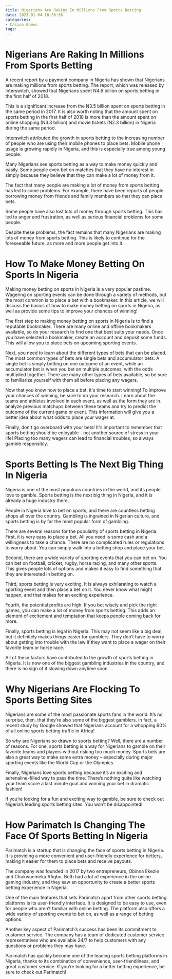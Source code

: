 ```yaml
---
title: Nigerians Are Raking In Millions From Sports Betting 
date: 2023-01-04 10:36:56
categories:
- Casino Games
tags:
---
```



#  Nigerians Are Raking In Millions From Sports Betting 

A recent report by a payment company in Nigeria has shown that Nigerians are making millions from sports betting. The report, which was released by Interswitch, showed that Nigerians spent N4.6 billion on sports betting in the first half of 2018.

This is a significant increase from the N3.5 billion spent on sports betting in the same period in 2017. It is also worth noting that the amount spent on sports betting in the first half of 2018 is more than the amount spent on online shopping (N3.3 billion) and movie tickets (N2.3 billion) in Nigeria during the same period.

Interswitch attributed the growth in sports betting to the increasing number of people who are using their mobile phones to place bets. Mobile phone usage is growing rapidly in Nigeria, and this is especially true among young people.

Many Nigerians see sports betting as a way to make money quickly and easily. Some people even bet on matches that they have no interest in simply because they believe that they can make a lot of money from it.

The fact that many people are making a lot of money from sports betting has led to some problems. For example, there have been reports of people borrowing money from friends and family members so that they can place bets.

Some people have also lost lots of money through sports betting. This has led to anger and frustration, as well as serious financial problems for some people.

Despite these problems, the fact remains that many Nigerians are making lots of money from sports betting. This is likely to continue for the foreseeable future, as more and more people get into it.

#  How To Make Money Betting On Sports In Nigeria 

Making money betting on sports in Nigeria is a very popular pastime. Wagering on sporting events can be done through a variety of methods, but the most common is to place a bet with a bookmaker. In this article, we will discuss the basics of how to make money betting on sports in Nigeria, as well as provide some tips to improve your chances of winning!

The first step to making money betting on sports in Nigeria is to find a reputable bookmaker. There are many online and offline bookmakers available, so do your research to find one that best suits your needs. Once you have selected a bookmaker, create an account and deposit some funds. This will allow you to place bets on upcoming sporting events.

Next, you need to learn about the different types of bets that can be placed. The most common types of bets are single bets and accumulator bets. A single bet is simply betting on one outcome of an event, while an accumulator bet is when you bet on multiple outcomes, with the odds multiplied together. There are many other types of bets available, so be sure to familiarize yourself with them all before placing any wagers.

Now that you know how to place a bet, it's time to start winning! To improve your chances of winning, be sure to do your research. Learn about the teams and athletes involved in each event, as well as the form they are in. analyze previous matchups between these teams and try to predict the outcome of the current game or event. This information will give you a better idea about what odds to place your wager at.

Finally, don't go overboard with your bets! It's important to remember that sports betting should be enjoyable - not another source of stress in your life! Placing too many wagers can lead to financial troubles, so always gamble responsibly.

#  Sports Betting Is The Next Big Thing In Nigeria 

Nigeria is one of the most populous countries in the world, and its people love to gamble. Sports betting is the next big thing in Nigeria, and it is already a huge industry there.

People in Nigeria love to bet on sports, and there are countless betting shops all over the country. Gambling is ingrained in Nigerian culture, and sports betting is by far the most popular form of gambling.

There are several reasons for the popularity of sports betting in Nigeria. First, it is very easy to place a bet. All you need is some cash and a willingness to take a chance. There are no complicated rules or regulations to worry about. You can simply walk into a betting shop and place your bet.

Second, there are a wide variety of sporting events that you can bet on. You can bet on football, cricket, rugby, horse racing, and many other sports. This gives people lots of options and makes it easy to find something that they are interested in betting on.

Third, sports betting is very exciting. It is always exhilarating to watch a sporting event and then place a bet on it. You never know what might happen, and that makes for an exciting experience.

Fourth, the potential profits are high. If you bet wisely and pick the right games, you can make a lot of money from sports betting. This adds an element of excitement and temptation that keeps people coming back for more.

Finally, sports betting is legal in Nigeria. This may not seem like a big deal, but it definitely makes things easier for gamblers. They don’t have to worry about getting into trouble with the law if they want to place a wager on their favorite team or horse race.

All of these factors have contributed to the growth of sports betting in Nigeria. It is now one of the biggest gambling industries in the country, and there is no sign of it slowing down anytime soon

#  Why Nigerians Are Flocking To Sports Betting Sites 

Nigerians are some of the most passionate sports fans in the world. It’s no surprise, then, that they’re also some of the biggest gamblers. In fact, a recent study by Google showed that Nigerians account for a whopping 60% of all online sports betting traffic in Africa!

So why are Nigerians so drawn to sports betting? Well, there are a number of reasons. For one, sports betting is a way for Nigerians to gamble on their favorite teams and players without risking too much money. Sports bets are also a great way to make some extra money – especially during major sporting events like the World Cup or the Olympics.

Finally, Nigerians love sports betting because it’s an exciting and adrenaline-filled way to pass the time. There’s nothing quite like watching your team score a last minute goal and winning your bet in dramatic fashion!

If you’re looking for a fun and exciting way to gamble, be sure to check out Nigeria’s leading sports betting sites. You won’t be disappointed!

#  How Parimatch Is Changing The Face Of Sports Betting In Nigeria

Parimatch is a startup that is changing the face of sports betting in Nigeria. It is providing a more convenient and user-friendly experience for betters, making it easier for them to place bets and receive payouts.

The company was founded in 2017 by two entrepreneurs, Obinna Ekezie and Chukwuemeka Afigbo. Both had a lot of experience in the online gaming industry, and they saw an opportunity to create a better sports betting experience in Nigeria.

One of the main features that sets Parimatch apart from other sports betting platforms is its user-friendly interface. It is designed to be easy to use, even for people who aren’t familiar with online betting. The platform also offers a wide variety of sporting events to bet on, as well as a range of betting options.

Another key aspect of Parimatch’s success has been its commitment to customer service. The company has a team of dedicated customer service representatives who are available 24/7 to help customers with any questions or problems they may have.

Parimatch has quickly become one of the leading sports betting platforms in Nigeria, thanks to its combination of convenience, user-friendliness, and great customer service. If you’re looking for a better betting experience, be sure to check out Parimatch!